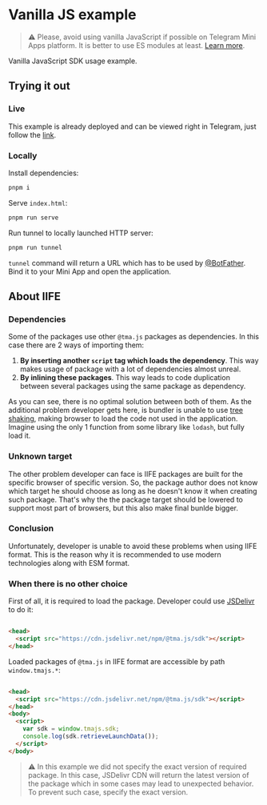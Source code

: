 # Vanilla JS example

> ⚠️ Please, avoid using vanilla JavaScript if possible on Telegram Mini Apps
> platform. It is better to use ES modules at least. [Learn more](#about-iife).

Vanilla JavaScript SDK usage example.

## Trying it out

### Live

This example is already deployed and can be viewed right in Telegram, just follow
the [link](https://t.me/tmajsbot/vanilla_example).

### Locally

Install dependencies:

```bash
pnpm i
```

Serve `index.html`:

```bash
pnpm run serve
```

Run tunnel to locally launched HTTP server:

```bash
pnpm run tunnel
```

`tunnel` command will return a URL which has to be used by [@BotFather](https://t.me/botfather). Bind
it to your Mini App and open the application.

## About IIFE

### Dependencies

Some of the packages use other `@tma.js` packages as dependencies. In this case there are 2
ways of importing them:

1. **By inserting another `script` tag which loads the dependency**.
   This way makes usage of package with a lot of dependencies almost unreal.
2. **By inlining these packages**.
   This way leads to code duplication between several packages using the same package as dependency.

As you can see, there is no optimal solution between both of them. As the additional problem
developer gets here, is bundler is unable to
use [tree shaking](https://stackoverflow.com/questions/45884414/what-is-tree-shaking-and-why-would-i-need-it),
making browser to load the code not used in the application. Imagine using the only 1 function from
some library like `lodash`, but fully load it.

### Unknown target

The other problem developer can face is IIFE packages are built for the specific browser of specific
version. So, the package author does not know which target he should choose as long as he doesn't
know it when creating such package. That's why the the package target should be lowered to support 
most part of browsers, but this also make final bunlde bigger.

### Conclusion

Unfortunately, developer is unable to avoid these problems when using IIFE format. This is the
reason why it is recommended to use modern technologies along with ESM format.

### When there is no other choice

First of all, it is required to load the package. Developer could use [JSDelivr](https://www.jsdelivr.com/) 
to do it:

```html

<head>
  <script src="https://cdn.jsdelivr.net/npm/@tma.js/sdk"></script>
</head>
```

Loaded packages of `@tma.js` in IIFE format are accessible by path `window.tmajs.*`:

```html

<head>
  <script src="https://cdn.jsdelivr.net/npm/@tma.js/sdk"></script>
</head>
<body>
  <script>
    var sdk = window.tmajs.sdk;
    console.log(sdk.retrieveLaunchData());
  </script>
</body>
```

> ⚠️ In this example we did not specify the exact version of required package. In this case,
> JSDelivr CDN will return the latest version of the package which in some cases may lead to
> unexpected behavior. To prevent such case, specify the exact version.
